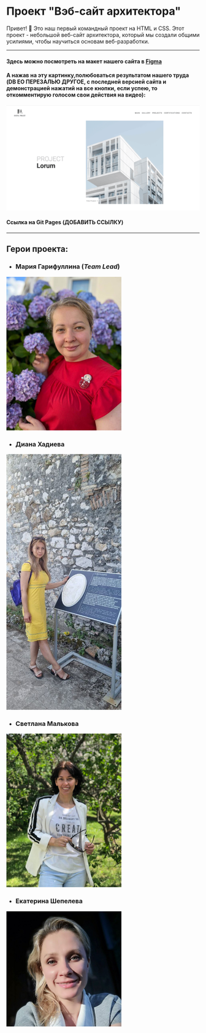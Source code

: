 # Проект "Вэб-сайт архитектора" 
Привет! :wave: Это наш первый командный проект на HTML и CSS. Этот проект - небольшой веб-сайт архитектора, который мы создали общими усилиями, чтобы научиться основам веб-разработки. 

______

#### Здесь можно посмотреть на макет нашего сайта в [Figma](https://www.figma.com/file/dG69wcRxSP7ea8MD5vJRWC/Website-of-architects---free-website-(Community)?mode=dev)

#### А нажав на эту картинку,полюбоваться результатом нашего труда (DB ЕО ПЕРЕЗАЛЬЮ ДРУГОЕ, с последней версией сайта и демонстрацией нажатий на все кнопки, если успею, то откомментирую голосом свои действия на видео):

[![video](assets/Images/README/Cover.png)](assets/Images/README/Release_test.mp4)

#### Ссылка на Git Pages (ДОБАВИТЬ ССЫЛКУ)
_____
## Герои проекта:

- ### Мария Гарифуллина (*Team Lead*)
  
<img src="assets/Images/our_team/Maria.jpg" width="300" height="400">
  
- ### Диана Хадиева

<img src="assets/Images/our_team/Diana.jpg" width="300" height="666">

- ### Светлана Малькова

<img src="assets/Images/our_team/Svetlana.jpg" width="300" height="400">

- ### Екатерина Шепелева

<img src="assets/Images/our_team/Ekaterina.jpg" width="300" height="300">

